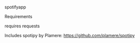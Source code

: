 spotifyapp

Requirements

requires requests

Includes spotipy by Plamere: https://github.com/plamere/spotipy
